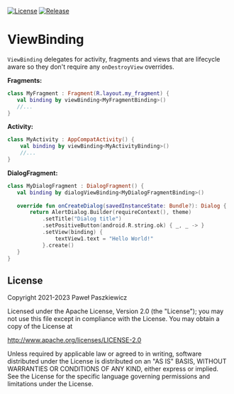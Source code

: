 [![License](https://img.shields.io/badge/License-Apache%202.0-blue.svg)](https://opensource.org/licenses/Apache-2.0)
[![Release](https://jitpack.io/v/PPaszkiewicz/Tools.svg)](https://jitpack.io/#PPaszkiewicz/Tools)

ViewBinding
=======
`ViewBinding` delegates for activity, fragments and views that are lifecycle aware so they don't require any `onDestroyView` overrides.

**Fragments:**
 ```kotlin
class MyFragment : Fragment(R.layout.my_fragment) {
    val binding by viewBinding<MyFragmentBinding>()
    //...
}
```

**Activity:**
 ```kotlin
 class MyActivity : AppCompatActivity() {
     val binding by viewBinding<MyActivityBinding>()
     //...
 }
 ```
 
 **DialogFragment:**
  ```kotlin
 class MyDialogFragment : DialogFragment() {
     val binding by dialogViewBinding<MyDialogFragmentBinding>()
     
     override fun onCreateDialog(savedInstanceState: Bundle?): Dialog {
         return AlertDialog.Builder(requireContext(), theme)
             .setTitle("Dialog title")
             .setPositiveButton(android.R.string.ok) { _, _ -> }
             .setView(binding) {
                 textView1.text = "Hello World!"
             }.create()
     }
 }
 ```
 
## License
Copyright 2021-2023 Paweł Paszkiewicz

Licensed under the Apache License, Version 2.0 (the "License");
you may not use this file except in compliance with the License.
You may obtain a copy of the License at

<http://www.apache.org/licenses/LICENSE-2.0>

Unless required by applicable law or agreed to in writing, software
distributed under the License is distributed on an "AS IS" BASIS,
WITHOUT WARRANTIES OR CONDITIONS OF ANY KIND, either express or implied.
See the License for the specific language governing permissions and
limitations under the License.
